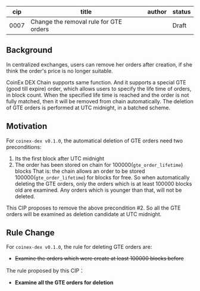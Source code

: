 cip | title | author | status
-----|-----|-----|----
0007|Change the removal rule for GTE orders| | Draft 

## Background

In centralized exchanges, users can remove her orders after creation, if she think the order's price is no longer suitable.

CoinEx DEX Chain supports same function. And it supports a special GTE (good till expire) order, which allows users to specify the life time of orders, in block count. When the specified life time is reached and the order is not fully matched, then it will be removed from chain automatically. The deletion of GTE orders is performed at UTC midnight, in a batched scheme.

## Motivation

For `coinex-dex v0.1.0`, the automatical deletion of GTE orders need two preconditions:

1. Its the first block after UTC midnight
2. The order has been stored on chain for 100000(`gte_order_lifetime`) blocks
   That is: the chain allows an order to be stored 100000(`gte_order_lifetime`) for blocks for free. So when automatically deleting the GTE orders, only the orders which is at least 100000 blocks old are examined. Any orders which is younger than that, will not be deleted.

This CIP proposes to remove the above precondition #2. So all the GTE orders will be examined as deletion candidate at UTC midnight.

## Rule Change

For `coinex-dex v0.1.0`, the rule for deleting GTE orders are:

*   ~~Examine the orders which were create at least 100000 blocks before~~

The rule proposed by this CIP：

*   **Examine all the GTE orders for deletion**



